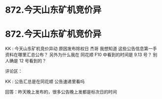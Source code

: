 # 872.今天山东矿机竞价异

# 872.今天山东矿机竞价异

KK : 今天山东矿机竞价异动 原因发布除权日 杰哥 我想知道 这些公告信息第一手资料在哪里汇总公布？ 另外为什么我在 同花顺 F10 中看到的时间是 9.13 号？ 别人确是 12 号看到的？

评论区：

KK : 公告汇总是在同花顺 公告速递里看吗

回答：昨天晚上发布的，很多公告晚上发都是标次日的时间